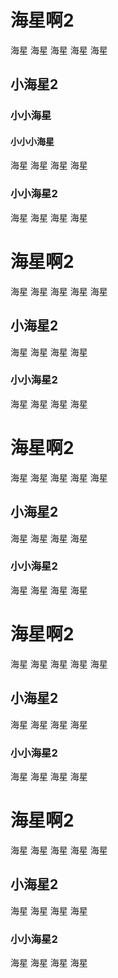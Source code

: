 # 海星啊2
海星
海星
海星
海星
海星
## 小海星2
### 小小海星
#### 小小小海星
海星
海星
海星
海星
### 小小海星2
海星
海星
海星
海星
# 海星啊2
海星
海星
海星
海星
海星
## 小海星2
海星
海星
海星
海星
### 小小海星2
海星
海星
海星
海星
# 海星啊2
海星
海星
海星
海星
海星
## 小海星2
海星
海星
海星
海星
### 小小海星2
海星
海星
海星
海星
# 海星啊2
海星
海星
海星
海星
海星
## 小海星2
海星
海星
海星
海星
### 小小海星2
海星
海星
海星
海星
# 海星啊2
海星
海星
海星
海星
海星
## 小海星2
海星
海星
海星
海星
### 小小海星2
海星
海星
海星
海星

